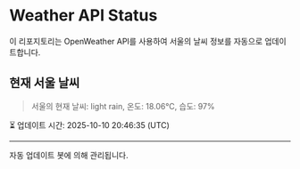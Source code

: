 
# Weather API Status

이 리포지토리는 OpenWeather API를 사용하여 서울의 날씨 정보를 자동으로 업데이트합니다.

## 현재 서울 날씨
> 서울의 현재 날씨: light rain, 온도: 18.06°C, 습도: 97%

⏳ 업데이트 시간: 2025-10-10 20:46:35 (UTC)

---
자동 업데이트 봇에 의해 관리됩니다.

